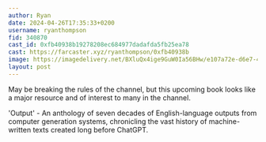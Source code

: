 ```yaml
---
author: Ryan
date: 2024-04-26T17:35:33+0200
username: ryanthompson
fid: 340870
cast_id: 0xfb40938b19278208ec684977dadafda5fb25ea78
cast: https://farcaster.xyz/ryanthompson/0xfb40938b
image: https://imagedelivery.net/BXluQx4ige9GuW0Ia56BHw/e107a72e-d6e7-4ed3-cc93-cc85958f4b00/original
layout: post
---
```


May be breaking the rules of the channel, but this upcoming book looks like a major resource and of interest to many in the channel.

'Output' - An anthology of seven decades of English-language outputs from computer generation systems, chronicling the vast history of machine-written texts created long before ChatGPT.

<img src='https://imagedelivery.net/BXluQx4ige9GuW0Ia56BHw/e107a72e-d6e7-4ed3-cc93-cc85958f4b00/original' alt='' referrerpolicy='no-referrer'/>
